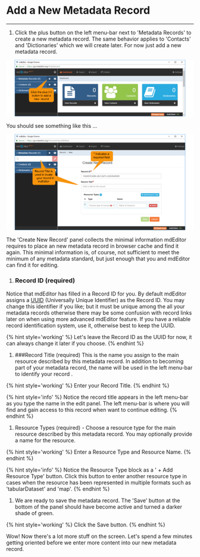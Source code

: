 # Add a New Metadata Record

---

1. Click the plus <i class="fa fa-plus"></i> button on the left menu-bar next to 'Metadata Records' to create a new metadata record.  The same behavior applies to 'Contacts' and 'Dictionaries' which we will create later.  For now just add a new metadata record.

  ![](/assets/get-started/getStarted-addRecord.png "Adding a new record")

  You should see something like this ...

  ![](/assets/get-started/getStarted-newRecord.png)

  The 'Create New Record' panel collects the minimal information mdEditor requires to place an new metadata record in browser cache and find it again.  This minimal information is, of course, not sufficient to meet the minimum of any metadata standard, but just enough that you and mdEditor can find it for editing.

1. ### Record ID (required)
  Notice that mdEditor has filled in a Record ID for you.  By default mdEditor assigns a [UUID](https://tools.ietf.org/html/rfc4122) (Universally Unique Identifier) as the Record ID.  You may change this identifier if you like; but it must be unique among the all your metadata records otherwise there may be some confusion with record links later on when using more advanced mdEditor feature.  If you have a reliable record identification system, use it, otherwise best to keep the UUID.

  {% hint style='working' %}
  Let's leave the Record ID as the UUID for now, it can always change it later if you choose.
  {% endhint %}

1. ###Record Title (required)
  This is the name you assign to the main resource described by this metadata record.  In addition to becoming part of your metadata record, the name will be used in the left menu-bar to identify your record .

  {% hint style='working' %}
  Enter your Record Title.
  {% endhint %}

  {% hint style='info' %}
  Notice the record title appears in the left menu-bar as you type the name in the edit panel.  The left menu-bar is where you will find and gain access to this record when want to continue editing.
  {% endhint %}

1. Resource Types (required) - Choose a resource type for the main resource described by this metadata record.  You may optionally provide a name for the resource.

  {% hint style='working' %}
  Enter a Resource Type and Resource Name.
  {% endhint %}

  {% hint style='info' %}
  Notice the Resource Type block as a ' + Add Resource Type' button.  Click this button to enter another resource type in cases when the resource has been represented in multiple formats such as 'tabularDataset' and 'map'.
  {% endhint %}

1. We are ready to save the metadata record.  The 'Save' button at the bottom of the panel should have become active and turned a darker shade of green.

  {% hint style='working' %}
  Click the Save button.
  {% endhint %}

Wow! Now there's a lot more stuff on the screen. Let's spend a few minutes getting oriented before we enter more content into our new metadata record.

